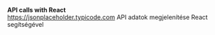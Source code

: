 **API calls with React**</br>
https://jsonplaceholder.typicode.com API adatok megjelenítése React segítségével
